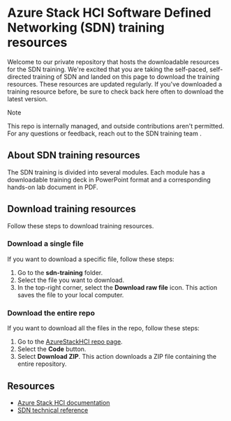 # Azure Stack HCI Software Defined Networking (SDN) training resources

Welcome to our private repository that hosts the downloadable resources for the SDN training. We're excited that you are taking the self-paced, self-directed training of SDN and landed on this page to download the training resources. These resources are updated regularly. If you've downloaded a training resource before, be sure to check back here often to download the latest version.

> [!NOTE]
> This repo is internally managed, and outside contributions aren't permitted. For any questions or feedback, reach out to the SDN training team <!--add email alias-->.

## About SDN training resources

The SDN training is divided into several modules. Each module has a downloadable training deck in PowerPoint format and a corresponding hands-on lab document in PDF.

## Download training resources

Follow these steps to download training resources.

### Download a single file

If you want to download a specific file, follow these steps:

1. Go to the **sdn-training** folder.
1. Select the file you want to download.
1. In the top-right corner, select the **Download raw file** icon. This action saves the file to your local computer.

### Download the entire repo

If you want to download all the files in the repo, follow these steps:

1. Go to the [AzureStackHCI repo page](https://github.com/Azure-Samples/AzureStackHCI/tree/main).
1. Select the **Code** button.
1. Select **Download ZIP**. This action downloads a ZIP file containing the entire repository.

## Resources

- [Azure Stack HCI documentation](https://learn.microsoft.com/en-us/azure-stack/hci/)
- [SDN technical reference]()
